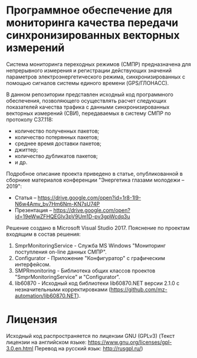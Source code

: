 # Программное обеспечение для мониторинга качества передачи синхронизированных векторных измерений
Система мониторинга переходных режимов (СМПР) предназначена для непрерывного измерения и регистрации действующих значений параметров электроэнергетического режима, синхронизированных с помощью сигналов системы единого времени (GPS/ГЛОНАСС).

В данном репозитории представлен исходный код программного обеспечения, позволяющего осуществлять расчет следующих показателей качества трафика с данными синхронизированных векторных измерений (СВИ), передаваемых в систему СМПР по протоколу С37.118: 
- количество полученных пакетов;
- количество потерянных пакетов;
- среднее время доставки пакетов;
- джиттер;
- количество дубликатов пакетов;
- и др.

Подробное описание проекта приведено в статье, опубликованной в сборнике материалов конференции "Энергетика глазами молодежи – 2019":
- Статья – https://drive.google.com/open?id=1r8-1l9-N6w4Amv_bv7Hm6Nm-KN7sU74P
- Презентация – https://drive.google.com/open?id=19eWwZFHQEGIv3pV9Um1D-pv3gpWcdq3u

Решение создано в Microsoft Visual Studio 2017.
Пояснение по проектам входящим в состав решения:
1. SmprMonitoringService - Служба MS Windows "Мониторинг поступления on-line данных СМПР".
2. Configurator - Приложение "Конфигуратор" с графическим интерфейсом.
3. SMPRmonitoring - Библиотека общих классов проектов "SmprMonitoringService" и "Configurator".
4. lib60870 - Исходный код библиотеки lib60870.NET версии 2.1.0 с незначительными корректировками (https://github.com/mz-automation/lib60870.NET).

# Лицензия
Исходный код распространяется по лицензии GNU (GPLv3) (Текст лицензии на английском языке: https://www.gnu.org/licenses/gpl-3.0.en.html Перевод на русский язык: http://rusgpl.ru/)
